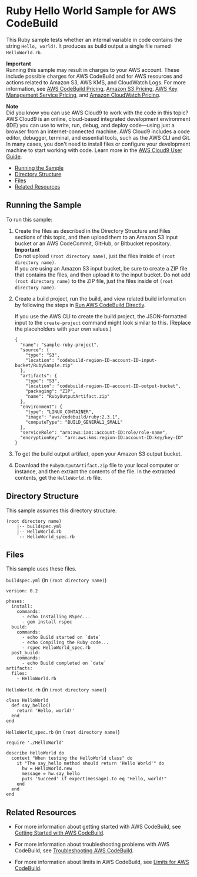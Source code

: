 # Ruby Hello World Sample for AWS CodeBuild<a name="sample-ruby-hw"></a>

This Ruby sample tests whether an internal variable in code contains the string `Hello, world!`\. It produces as build output a single file named `HelloWorld.rb`\.

**Important**  
Running this sample may result in charges to your AWS account\. These include possible charges for AWS CodeBuild and for AWS resources and actions related to Amazon S3, AWS KMS, and CloudWatch Logs\. For more information, see [AWS CodeBuild Pricing](http://aws.amazon.com/codebuild/pricing), [Amazon S3 Pricing](http://aws.amazon.com/s3/pricing), [AWS Key Management Service Pricing](http://aws.amazon.com/kms/pricing), and [Amazon CloudWatch Pricing](http://aws.amazon.com/cloudwatch/pricing)\.

**Note**  
 Did you know you can use AWS Cloud9 to work with the code in this topic? AWS Cloud9 is an online, cloud\-based integrated development environment \(IDE\) you can use to write, run, debug, and deploy code—using just a browser from an internet\-connected machine\. AWS Cloud9 includes a code editor, debugger, terminal, and essential tools, such as the AWS CLI and Git\. In many cases, you don't need to install files or configure your development machine to start working with code\. Learn more in the [AWS Cloud9 User Guide](http://docs.aws.amazon.com/cloud9/latest/user-guide/)\.


+ [Running the Sample](#sample-ruby-hw-running)
+ [Directory Structure](#sample-ruby-hw-dir)
+ [Files](#sample-ruby-hw-files)
+ [Related Resources](#w3ab1b9c50c35c17)

## Running the Sample<a name="sample-ruby-hw-running"></a>

To run this sample:

1. Create the files as described in the Directory Structure and Files sections of this topic, and then upload them to an Amazon S3 input bucket or an AWS CodeCommit, GitHub, or Bitbucket repository\. 
**Important**  
Do not upload `(root directory name)`, just the files inside of `(root directory name)`\.   
If you are using an Amazon S3 input bucket, be sure to create a ZIP file that contains the files, and then upload it to the input bucket\. Do not add `(root directory name)` to the ZIP file, just the files inside of `(root directory name)`\.

1. Create a build project, run the build, and view related build information by following the steps in [Run AWS CodeBuild Directly](how-to-run.md)\.

   If you use the AWS CLI to create the build project, the JSON\-formatted input to the `create-project` command might look similar to this\. \(Replace the placeholders with your own values\.\)

   ```
   {
     "name": "sample-ruby-project",
     "source": {
       "type": "S3",
       "location": "codebuild-region-ID-account-ID-input-bucket/RubySample.zip"
     },
     "artifacts": {
       "type": "S3",
       "location": "codebuild-region-ID-account-ID-output-bucket",
       "packaging": "ZIP",
       "name": "RubyOutputArtifact.zip"
     },
     "environment": {
       "type": "LINUX_CONTAINER",
       "image": "aws/codebuild/ruby:2.3.1",
       "computeType": "BUILD_GENERAL1_SMALL"
     },
     "serviceRole": "arn:aws:iam::account-ID:role/role-name",
     "encryptionKey": "arn:aws:kms:region-ID:account-ID:key/key-ID"
   }
   ```

1. To get the build output artifact, open your Amazon S3 output bucket\.

1. Download the `RubyOutputArtifact.zip` file to your local computer or instance, and then extract the contents of the file\. In the extracted contents, get the `HelloWorld.rb` file\. 

## Directory Structure<a name="sample-ruby-hw-dir"></a>

This sample assumes this directory structure\.

```
(root directory name)
    |-- buildspec.yml
    |-- HelloWorld.rb
    `-- HelloWorld_spec.rb
```

## Files<a name="sample-ruby-hw-files"></a>

This sample uses these files\.

`buildspec.yml` \(in `(root directory name)`\)

```
version: 0.2

phases:
  install:
    commands:
      - echo Installing RSpec...
      - gem install rspec
  build:
    commands:
      - echo Build started on `date`
      - echo Compiling the Ruby code...
      - rspec HelloWorld_spec.rb 
  post_build:
    commands:
      - echo Build completed on `date`
artifacts:
  files:
    - HelloWorld.rb
```

`HelloWorld.rb` \(in `(root directory name)`\)

```
class HelloWorld
  def say_hello()
    return 'Hello, world!'
  end
end
```

`HelloWorld_spec.rb` \(in `(root directory name)`\)

```
require './HelloWorld'

describe HelloWorld do
  context "When testing the HelloWorld class" do
    it "The say_hello method should return 'Hello World'" do
      hw = HelloWorld.new
      message = hw.say_hello
      puts 'Succeed' if expect(message).to eq "Hello, world!"
    end
  end
end
```

## Related Resources<a name="w3ab1b9c50c35c17"></a>

+ For more information about getting started with AWS CodeBuild, see [Getting Started with AWS CodeBuild](getting-started.md)\.

+ For more information about troubleshooting problems with AWS CodeBuild, see [Troubleshooting AWS CodeBuild](troubleshooting.md)\.

+ For more information about limits in AWS CodeBuild, see [Limits for AWS CodeBuild](limits.md)\.